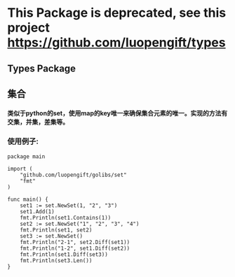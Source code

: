 # This Package is deprecated, see this project https://github.com/luopengift/types
## Types Package

## 集合

#### 类似于python的set，使用map的key唯一来确保集合元素的唯一。实现的方法有交集，并集，差集等。

### 使用例子:
```
package main

import (
    "github.com/luopengift/golibs/set"
    "fmt"
)

func main() {
    set1 := set.NewSet(1, "2", "3")
    set1.Add(1)
    fmt.Println(set1.Contains(1))
    set2 := set.NewSet("1", "2", "3", "4")
    fmt.Println(set1, set2)
    set3 := set.NewSet()
    fmt.Println("2-1", set2.Diff(set1))
    fmt.Println("1-2", set1.Diff(set2))
    fmt.Println(set1.Diff(set3))
    fmt.Println(set3.Len())
}
```
